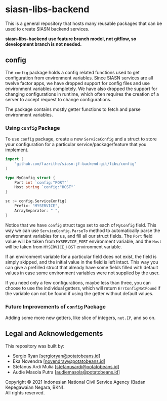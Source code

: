 # siasn-libs-backend

This is a general repository that hosts many reusable packages that can be used to create
SIASN backend services.

**siasn-libs-backend use feature branch model, not gitflow, so development branch is not needed.**

## config

The `config` package holds a config related functions used to get configuration from environment
variables. Since SIASN services are all twelve factor apps, we have dropped support for
config files and use environment variables completely. We have also dropped the support for
changing configurations in runtime, which often requires the creation of a server to accept
request to change configurations.

The package contains mostly getter functions to fetch and parse environment variables.

### Using `config` Package

To use `config` package, create a new `ServiceConfig` and a struct to store your configuration
for a particular service/package/feature that you implement.

```go
import (
    "github.com/fazrithe/siasn-jf-backend-git/libs/config"
)

type MyConfig struct {
    Port int `config:"PORT"`
    Host string `config:"HOST"`
}

sc := config.ServiceConfig{
    Prefix: "MYSERVICE",
    ArraySeparator: " ",
}
```

Notice that we have `config` struct tags set to each of `MyConfig` field. This way we can
use `ServiceConfig.ParseTo` method to automatically parse the environment variables for us, and
fill all our struct fields. The `Port` field value will be taken from `MYSERVICE_PORT` environment
variable, and the `Host` will be taken from `MYSERVICE_HOST` environment variable.

If an environment variable for a particular field does not exist, the field is simply skipped, and the
initial value in the field is left intact. This way you can give a prefilled struct that already have some
fields filled with default values in case some environment variables were not supplied by the user.

If you need only a few configurations, maybe less than three, you can choose to use the individual
getters, which will return `ErrConfigNotFound` if the variable can not be found if using the getter
without default values.

### Future Improvements of `config` Package

Adding some more new getters, like slice of integers, `net.IP`, and so on.

## Legal and Acknowledgements

This repository was built by:
* Sergio Ryan \[[sergioryan@potatobeans.id](mailto:sergioryan@potatobeans.id)]
* Eka Novendra \[[novendraw@potatobeans.id](mailto:novendraw@potatobeans.id)]
* Stefanus Ardi Mulia \[[stefanusardi@potatobeans.id](mailto:stefanusardi@potatobeans.id)]
* Audie Masola Putra \[[audiemasola@potatobeans.id](mailto:audiemasola@potatobeans.id)]

Copyright &copy; 2021 Indonesian National Civil Service Agency (Badan Kepegawaian Negara, BKN).  
All rights reserved.